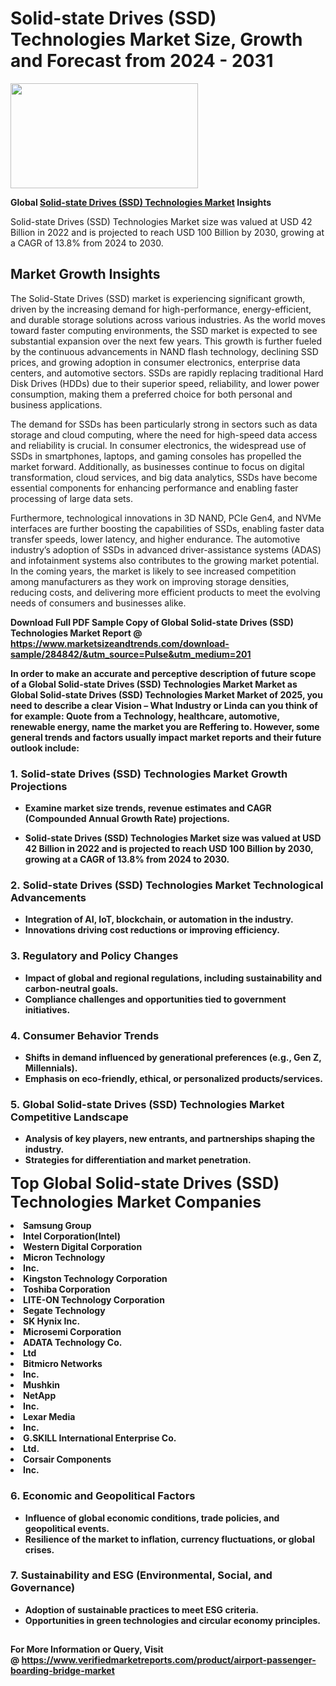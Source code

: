 <H1>Solid-state Drives (SSD) Technologies Market Size, Growth and Forecast from 2024 - 2031</H1><img class="aligncenter size-medium wp-image-584254" src="https://thirdeyenews.in/wp-content/uploads/2024/09/Global-Market-Research-300x168.jpeg" alt="" width="300" height="168" /><p><strong>Global&nbsp;<a href="https://www.marketsizeandtrends.com/download-sample/284842/&amp;utm_source=Pulse&amp;utm_medium=201">Solid-state Drives (SSD) Technologies Market</a> Insights</strong></p><p>Solid-state Drives (SSD) Technologies Market size was valued at USD 42 Billion in 2022 and is projected to reach USD 100 Billion by 2030, growing at a CAGR of 13.8% from 2024 to 2030.</p><p><h2>Market Growth Insights</h2> <p>The Solid-State Drives (SSD) market is experiencing significant growth, driven by the increasing demand for high-performance, energy-efficient, and durable storage solutions across various industries. As the world moves toward faster computing environments, the SSD market is expected to see substantial expansion over the next few years. This growth is further fueled by the continuous advancements in NAND flash technology, declining SSD prices, and growing adoption in consumer electronics, enterprise data centers, and automotive sectors. SSDs are rapidly replacing traditional Hard Disk Drives (HDDs) due to their superior speed, reliability, and lower power consumption, making them a preferred choice for both personal and business applications.</p> <p><strong></strong></p> <p>The demand for SSDs has been particularly strong in sectors such as data storage and cloud computing, where the need for high-speed data access and reliability is crucial. In consumer electronics, the widespread use of SSDs in smartphones, laptops, and gaming consoles has propelled the market forward. Additionally, as businesses continue to focus on digital transformation, cloud services, and big data analytics, SSDs have become essential components for enhancing performance and enabling faster processing of large data sets.</p> <p>Furthermore, technological innovations in 3D NAND, PCIe Gen4, and NVMe interfaces are further boosting the capabilities of SSDs, enabling faster data transfer speeds, lower latency, and higher endurance. The automotive industry’s adoption of SSDs in advanced driver-assistance systems (ADAS) and infotainment systems also contributes to the growing market potential. In the coming years, the market is likely to see increased competition among manufacturers as they work on improving storage densities, reducing costs, and delivering more efficient products to meet the evolving needs of consumers and businesses alike.</p> <p><strong></p><p><span class=""><strong>Download Full PDF Sample Copy of Global Solid-state Drives (SSD) Technologies Market Report</strong> @ <a href="https://www.marketsizeandtrends.com/download-sample/284842/&amp;utm_source=Pulse&amp;utm_medium=201" target="_blank">https://www.marketsizeandtrends.com/download-sample/284842/&amp;utm_source=Pulse&amp;utm_medium=201</a></span></p><p>In order to make an accurate and perceptive description of future scope of a Global&nbsp;Solid-state Drives (SSD) Technologies Market Market as Global&nbsp;Solid-state Drives (SSD) Technologies Market Market of 2025, you need to describe a clear Vision &ndash; What Industry or Linda can you think of for example: Quote from a Technology, healthcare, automotive, renewable energy, name the market you are Reffering to. However, some general trends and factors usually impact market reports and their future outlook include:</p><h3>1.&nbsp;<strong>Solid-state Drives (SSD) Technologies Market Growth Projections</strong></h3><ul><li>Examine market size trends, revenue estimates and CAGR (Compounded Annual Growth Rate) projections.</li><li><p>Solid-state Drives (SSD) Technologies Market size was valued at USD 42 Billion in 2022 and is projected to reach USD 100 Billion by 2030, growing at a CAGR of 13.8% from 2024 to 2030.</p></li></ul><h3>2.&nbsp;<strong>Solid-state Drives (SSD) Technologies Market Technological Advancements</strong></h3><ul><li>Integration of AI, IoT, blockchain, or automation in the industry.</li><li>Innovations driving cost reductions or improving efficiency.</li></ul><h3>3.&nbsp;<strong>Regulatory and Policy Changes</strong></h3><ul><li>Impact of global and regional regulations, including sustainability and carbon-neutral goals.</li><li>Compliance challenges and opportunities tied to government initiatives.</li></ul><h3>4.&nbsp;<strong>Consumer Behavior Trends</strong></h3><ul><li>Shifts in demand influenced by generational preferences (e.g., Gen Z, Millennials).</li><li>Emphasis on eco-friendly, ethical, or personalized products/services.</li></ul><h3>5.&nbsp;<strong>Global Solid-state Drives (SSD) Technologies Market Competitive Landscape</strong></h3><ul><li>Analysis of key players, new entrants, and partnerships shaping the industry.</li><li>Strategies for differentiation and market penetration.</li></ul><p data-pm-slice="1 1 []"><span style="color: inherit; font-family: inherit; font-size: 25px;">Top Global Solid-state Drives (SSD) Technologies Market Companies</span></p><div class="" data-test-id=""><p><li>Samsung Group</li><li> Intel Corporation(Intel)</li><li> Western Digital Corporation</li><li> Micron Technology</li><li> Inc.</li><li> Kingston Technology Corporation</li><li> Toshiba Corporation</li><li> LITE-ON Technology Corporation</li><li> Segate Technology</li><li> SK Hynix Inc.</li><li> Microsemi Corporation</li><li> ADATA Technology Co.</li><li> Ltd</li><li> Bitmicro Networks</li><li> Inc.</li><li> Mushkin</li><li> NetApp</li><li> Inc.</li><li> Lexar Media</li><li> Inc.</li><li> G.SKILL International Enterprise Co.</li><li> Ltd.</li><li> Corsair Components</li><li> Inc.</li></p></div><h3>6.&nbsp;<strong>Economic and Geopolitical Factors</strong></h3><ul><li>Influence of global economic conditions, trade policies, and geopolitical events.</li><li>Resilience of the market to inflation, currency fluctuations, or global crises.</li></ul><h3>7.&nbsp;<strong>Sustainability and ESG (Environmental, Social, and Governance)</strong></h3><ul><li>Adoption of sustainable practices to meet ESG criteria.</li><li>Opportunities in green technologies and circular economy principles.</li></ul><h2><strong style="font-size: 14px;">For More Information or Query, Visit @&nbsp;</strong><a style="background-color: #ffffff; font-size: 14px;" href="https://www.marketsizeandtrends.com/report/solid-state-drives-ssd-technologies-market/" target="_blank">https://www.verifiedmarketreports.com/product/airport-passenger-boarding-bridge-market</a></h2>
